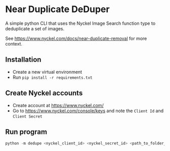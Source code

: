 # Near Duplicate DeDuper

A simple python CLI that uses the Nyckel Image Search function type to deduplicate a set of images.

See <https://www.nyckel.com/docs/near-duplicate-removal> for more context.

## Installation

* Create a new virtual environment
* Run `pip install -r requirements.txt`

## Create Nyckel accounts

* Create account at <https://www.nyckel.com/>
* Go to <https://www.nyckel.com/console/keys> and note the `Client Id` and `Client Secret`

## Run program

```python
python -m dedupe <nyckel_client_id> <nyckel_secret_id> <path_to_folder_with_image_files>
```
